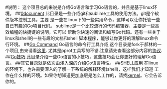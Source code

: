 #说明：
这个项目总的来说是介绍Go语言和学习Go语言的，并且是基于linux环境。
##[0document](https://github.com/yaouser/Go-basic-code/tree/master/0document)
此目录是一些介绍git和sublime工具的使用方法。git是个软件版本控制工具，主要
是一些在linux下的一些实用命令，这样可以让你托管一些自已有趣的Go项目代码。
sublime是一个比较流行的代码编辑器，主要是一些高效编程的快捷键的说明，它可以
帮助你快速的阅读和编写Go代码。还有一些关于linux和shell的一些有趣的文档和shell
脚本程序，能够让你更好的理解linux命令行环境。
##[Go Command](https://github.com/yaouser/GoUnix/blob/master/0document/Go-command/SUMMARY.md)
Go语言的命令行工具介绍,这个目录是fork于郝林的一个项目,由来请看[这里](https://github.com/hyper-carrot/go_command_tutorial).
尤其是pprof工具写的不错.注意请先查看这部分内容的[协议](https://github.com/yaouser/GoUnix/blob/master/0document/Go-command/LICENSE).
##[Go技巧](https://github.com/yaouser/Go-basic-code/tree/master/2Go技巧)
此目录介绍一些Go语言的小技巧，这些技巧会让你更好的理解Go语言。
##其它目录就是依次由浅入深的介绍Go语言特性。
##[SHELL应用](https://github.com/yaouser/Go-basic-code/tree/master/0document/SHELL-BASE)
在linux的环境下，也许需要深入的了解一下系统的解释环境(shell)，这样我们才知道
工作在什么样的环境。如果你想知道更加底层是怎么工作的，请找[kernel](https://www.kernel.org/)。它会告诉你的。
